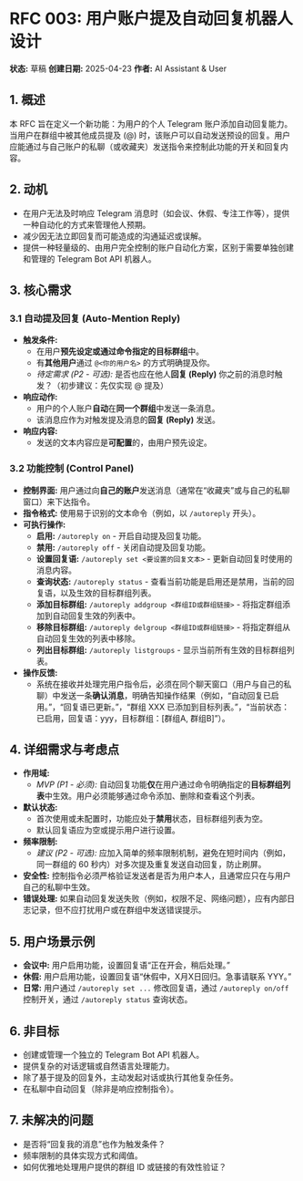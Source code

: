 # RFC 003: 用户账户提及自动回复机器人设计

**状态:** 草稿
**创建日期:** 2025-04-23
**作者:** AI Assistant & User

## 1. 概述

本 RFC 旨在定义一个新功能：为用户的个人 Telegram 账户添加自动回复能力。当用户在群组中被其他成员提及 (@) 时，该账户可以自动发送预设的回复。用户应能通过与自己账户的私聊（或收藏夹）发送指令来控制此功能的开关和回复内容。

## 2. 动机

-   在用户无法及时响应 Telegram 消息时（如会议、休假、专注工作等），提供一种自动化的方式来管理他人预期。
-   减少因无法立即回复而可能造成的沟通延迟或误解。
-   提供一种轻量级的、由用户完全控制的账户自动化方案，区别于需要单独创建和管理的 Telegram Bot API 机器人。

## 3. 核心需求

### 3.1 自动提及回复 (Auto-Mention Reply)

-   **触发条件:**
    -   在用户**预先设定或通过命令指定的目标群组**中。
    -   有**其他用户**通过 `@<你的用户名>` 的方式明确提及你。
    -   *待定需求 (P2 - 可选):* 是否也应在他人**回复 (Reply)** 你之前的消息时触发？（初步建议：先仅实现 @ 提及）
-   **响应动作:**
    -   用户的个人账户**自动**在**同一个群组**中发送一条消息。
    -   该消息应作为对触发提及消息的**回复 (Reply)** 发送。
-   **响应内容:**
    -   发送的文本内容应是**可配置**的，由用户预先设定。

### 3.2 功能控制 (Control Panel)

-   **控制界面:** 用户通过向**自己的账户**发送消息（通常在“收藏夹”或与自己的私聊窗口）来下达指令。
-   **指令格式:** 使用易于识别的文本命令（例如，以 `/autoreply` 开头）。
-   **可执行操作:**
    -   **启用:** `/autoreply on` - 开启自动提及回复功能。
    -   **禁用:** `/autoreply off` - 关闭自动提及回复功能。
    -   **设置回复语:** `/autoreply set <要设置的回复文本>` - 更新自动回复时使用的消息内容。
    -   **查询状态:** `/autoreply status` - 查看当前功能是启用还是禁用，当前的回复语，以及生效的目标群组列表。
    -   **添加目标群组:** `/autoreply addgroup <群组ID或群组链接>` - 将指定群组添加到自动回复生效的列表中。
    -   **移除目标群组:** `/autoreply delgroup <群组ID或群组链接>` - 将指定群组从自动回复生效的列表中移除。
    -   **列出目标群组:** `/autoreply listgroups` - 显示当前所有生效的目标群组列表。
-   **操作反馈:**
    -   系统在接收并处理完用户指令后，必须在同个聊天窗口（用户与自己的私聊）中发送一条**确认消息**，明确告知操作结果（例如，“自动回复已启用。”，“回复语已更新。”，“群组 XXX 已添加到目标列表。”，“当前状态：已启用，回复语：yyy，目标群组：[群组A, 群组B]”）。

## 4. 详细需求与考虑点

-   **作用域:**
    -   *MVP (P1 - 必须):* 自动回复功能**仅**在用户通过命令明确指定的**目标群组列表**中生效。用户必须能够通过命令添加、删除和查看这个列表。
-   **默认状态:**
    -   首次使用或未配置时，功能应处于**禁用**状态，目标群组列表为空。
    -   默认回复语应为空或提示用户进行设置。
-   **频率限制:**
    -   *建议 (P2 - 可选):* 应加入简单的频率限制机制，避免在短时间内（例如，同一群组的 60 秒内）对多次提及重复发送自动回复，防止刷屏。
-   **安全性:** 控制指令必须严格验证发送者是否为用户本人，且通常应只在与用户自己的私聊中生效。
-   **错误处理:** 如果自动回复发送失败（例如，权限不足、网络问题），应有内部日志记录，但不应打扰用户或在群组中发送错误提示。

## 5. 用户场景示例

-   **会议中:** 用户启用功能，设置回复语“正在开会，稍后处理。”
-   **休假:** 用户启用功能，设置回复语“休假中，X月X日回归。急事请联系 YYY。”
-   **日常:** 用户通过 `/autoreply set ...` 修改回复语，通过 `/autoreply on/off` 控制开关，通过 `/autoreply status` 查询状态。

## 6. 非目标

-   创建或管理一个独立的 Telegram Bot API 机器人。
-   提供复杂的对话逻辑或自然语言处理能力。
-   除了基于提及的回复外，主动发起对话或执行其他复杂任务。
-   在私聊中自动回复（除非是响应控制指令）。

## 7. 未解决的问题

-   是否将“回复我的消息”也作为触发条件？
-   频率限制的具体实现方式和阈值。
-   如何优雅地处理用户提供的群组 ID 或链接的有效性验证？
